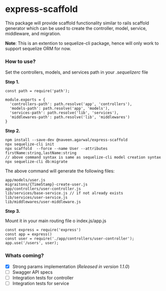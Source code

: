 # express-scaffold
This package will provide scaffold functionality similar to rails scaffold generator which can be used to create the controller, model, service, middleware, and migration.

**Note**: This is an extention to sequelize-cli package, hence will only work to support sequelize ORM for now.

### How to use?
Set the controllers, models, and services path in your *.sequelizerc* file

**Step 1.**
```
const path = require('path');

module.exports = {
  'controllers-path': path.resolve('app', 'controllers'),
  'models-path': path.resolve('app', 'models'),
  'services-path': path.resolve('lib', 'services'),
  'middlewares-path': path.resolve('lib', 'middlewares')
}
```

**Step 2.**
```
npm install --save-dev @naveen.agarwal/express-scaffold
npx sequelize-cli init
npx scaffold  --force --name User --attributes firstName:string,lastName:string
// above command syntax is same as sequelize-cli model creation syntax
npx sequelize-cli db:migrate
```

The above command will generate the following files:
```
app/models/user.js
migraitons/{TimeStamp}-create-user.js
app/controllers/user-controller.js
lib/services/base-service.js // if not already exists
lib/services/user-service.js
lib/middlewares/user-middleware.js
```

**Step 3.**

Mount it in your main routing file o index.js/app.js
```
const express = require('express')
const app = express()
const user = require('./app/controllers/user-controller');
app.use('/users', user);
```

### Whats coming?
- [x] Strong params implementation (*Released in version 1.1.0*)
- [ ] Swagger API specs
- [ ] Integration tests for controller
- [ ] Integration tests for service
